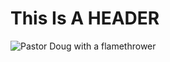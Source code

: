 # This Is A HEADER

![Pastor Doug with a flamethrower](https://protestia.com/wp-content/uploads/2023/11/Facebook-Page-Cover-768x433.jpg)
